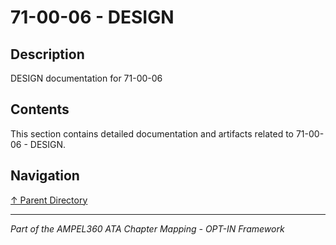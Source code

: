 # 71-00-06 - DESIGN

## Description

DESIGN documentation for 71-00-06

## Contents

This section contains detailed documentation and artifacts related to 71-00-06 - DESIGN.

## Navigation

[↑ Parent Directory](../README.md)

---

*Part of the AMPEL360 ATA Chapter Mapping - OPT-IN Framework*
